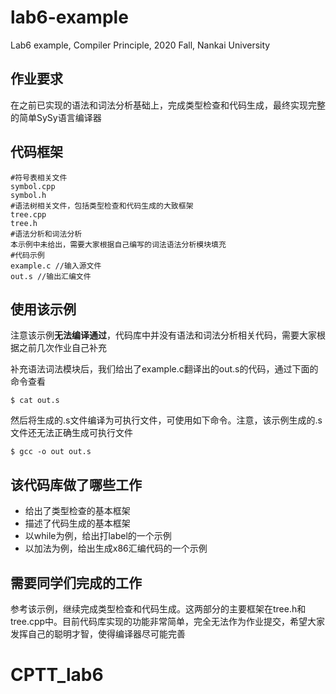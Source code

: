 # lab6-example
Lab6 example, Compiler Principle, 2020 Fall, Nankai University

## 作业要求
在之前已实现的语法和词法分析基础上，完成类型检查和代码生成，最终实现完整的简单SySy语言编译器

## 代码框架
```
#符号表相关文件
symbol.cpp
symbol.h
#语法树相关文件，包括类型检查和代码生成的大致框架
tree.cpp
tree.h
#语法分析和词法分析
本示例中未给出，需要大家根据自己编写的词法语法分析模块填充
#代码示例
example.c //输入源文件
out.s //输出汇编文件
```

## 使用该示例
注意该示例**无法编译通过**，代码库中并没有语法和词法分析相关代码，需要大家根据之前几次作业自己补充

补充语法词法模块后，我们给出了example.c翻译出的out.s的代码，通过下面的命令查看
```
$ cat out.s
```
然后将生成的.s文件编译为可执行文件，可使用如下命令。注意，该示例生成的.s文件还无法正确生成可执行文件
```
$ gcc -o out out.s 
```

## 该代码库做了哪些工作
- 给出了类型检查的基本框架
- 描述了代码生成的基本框架
- 以while为例，给出打label的一个示例
- 以加法为例，给出生成x86汇编代码的一个示例

## 需要同学们完成的工作
参考该示例，继续完成类型检查和代码生成。这两部分的主要框架在tree.h和tree.cpp中。目前代码库实现的功能非常简单，完全无法作为作业提交，希望大家发挥自己的聪明才智，使得编译器尽可能完善
# CPTT_lab6
